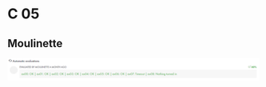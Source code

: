# C 05

## Moulinette
![moulinette_c05](https://raw.githubusercontent.com/diserran/Piscina-42/master/c05_v1/moulinette_c05.png)
